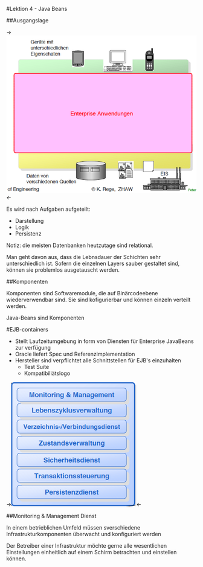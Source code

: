 #Lektion 4 - Java Beans

##Ausgangslage

->![image](img/ausgangslage_beans.png)<-

Es wird nach Aufgaben aufgeteilt:

* Darstellung
* Logik
* Persistenz

Notiz: die meisten Datenbanken heutzutage sind relational.

Man geht davon aus, dass die Lebnsdauer der Schichten sehr unterschiedlich ist. Sofern die einzelnen Layers sauber gestaltet sind, können sie problemlos ausgetauscht werden.

##Komponenten

Komponenten sind Softwaremodule, die auf Binärcodeebene wiederverwendbar sind.
Sie sind kofigurierbar und können einzeln verteilt werden.

Java-Beans sind Komponenten

#EJB-containers

* Stellt Laufzeitumgebung in form von Diensten für Enterprise JavaBeans zur verfügung
* Oracle liefert Spec und Referenzimplementation
* Hersteller sind verpflichtet alle Schnittstellen für EJB's einzuhalten
	* Test Suite
	* Kompatibiliätslogo

->![image](img/EJB_Requirements.png)<-

##Monitoring & Management Dienst

In einem betrieblichen Umfeld müssen sverschiedene Infrastrukturkomponenten überwacht und konfiguriert werden

Der Betreiber einer Infrastruktur möchte gerne alle wesentlichen Einstellungen einheitlich auf einem Schirm betrachten und einstellen können.

